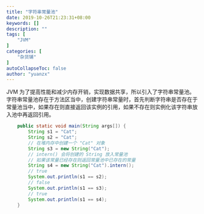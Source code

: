```yaml
---
title: "字符串常量池"
date: 2019-10-26T21:23:31+08:00
keywords: []
description: ""
tags: [
    "JVM"
]
categories: [
    "杂货铺"
]
autoCollapseToc: false
author: "yuanzx"
---
```


JVM 为了提高性能和减少内存开销，实现数据共享，所以引入了字符串常量池。字符串常量池存在于方法区当中，创建字符串常量时，首先判断字符串是否存在于常量池当中，如果存在则直接返回该实例的引用，如果不存在则实例化该字符串放入池中再返回引用。

```java
    public static void main(String args[]) {
        String s1 = "Cat";
        String s2 = "Cat";
        // 在堆内存中创建一个 "Cat" 对象
        String s3 = new String("Cat");
        // intern() 会将创建的 String 放入常量池
        // 如果该常量已经存在则返回常量池中已存在的常量
        String s4 = new String("Cat").intern();
        // true
        System.out.println(s1 == s2);
        // false
        System.out.println(s1 == s3);
        // true
        System.out.println(s1 == s4);
    }
```